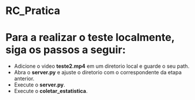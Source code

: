 # RC_Pratica

# Para a realizar o teste localmente, siga os passos a seguir:

- Adicione o video **teste2.mp4** em um diretorio local e guarde o seu path.
- Abra o **server.py** e ajuste o diretorio com o correspondente da etapa anterior.
- Execute o **server.py**.
- Execute o **coletar_estatistica**.